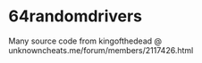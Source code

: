# 64randomdrivers

Many source code from  kingofthedead @ unknowncheats.me/forum/members/2117426.html
